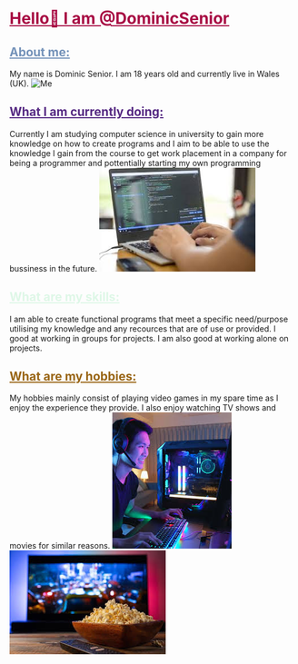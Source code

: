<HTML>
<h1 style="color:#A80B44;">
<u>Hello👋 I am @DominicSenior</u>
</h1>

<body>
<div style="background-colour:#950714">
<h2 style="color:#7492B9;"><u>About me:</u></h2>
My name is Dominic Senior. I am 18 years old and currently live in Wales (UK).
<img src="John me.png" alt="Me">
</div>

<div style="background-colour:#556B2F">
<h2 style="color:#562A83;"><u>What I am currently doing:</u></h2>
Currently I am studying computer science in university to gain more knowledge on how to create programs and I aim to be able to use the knowledge I gain from the course to get work placement in a company for being a programmer and pottentially starting my own programming bussiness in the future.
<img src="John programmer.png" alt="Computer programming">
</div>

<div style="background-colour:#0A0A0A">
<h2 style="color:#DEF7E7;"><u>What are my skills:</u></h2>
I am able to create functional programs that meet a specific need/purpose utilising my knowledge and any recources that are of use or provided.
I good at working in groups for projects.
I am also good at working alone on projects.
</div>

<div style="background-colour:#FF8200">
<h2 style="color:#996515;"><u>What are my hobbies:</u></h2>
My hobbies mainly consist of playing video games in my spare time as I enjoy the experience they provide.
I also enjoy watching TV shows and movies for similar reasons.
<img src="John gamer.png" alt="Gamer gaming">
<img src="John film.png" alt="Tv playing a film">
</div>
</body>
</HTML>